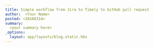 ```yaml
---
title: Simple workflow from Jira to Timely to GitHub pull request
author:  <Your Name>
posted: <20160314>
summary:
  <your summary here>
_options:
  layout: app/layouts/blog.static.hbs
---
```

